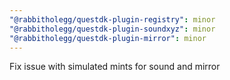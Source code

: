 ```yaml
---
"@rabbitholegg/questdk-plugin-registry": minor
"@rabbitholegg/questdk-plugin-soundxyz": minor
"@rabbitholegg/questdk-plugin-mirror": minor
---
```


Fix issue with simulated mints for sound and mirror
